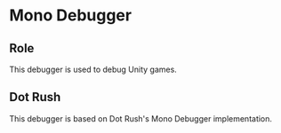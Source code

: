 # Mono Debugger

## Role
This debugger is used to debug Unity games.

## Dot Rush
This debugger is based on Dot Rush's Mono Debugger implementation.

